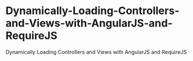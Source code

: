 # Dynamically-Loading-Controllers-and-Views-with-AngularJS-and-RequireJS
Dynamically Loading Controllers and Views with AngularJS and RequireJS
